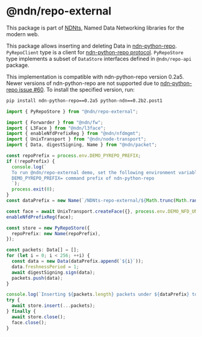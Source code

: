 # @ndn/repo-external

This package is part of [NDNts](https://yoursunny.com/p/NDNts/), Named Data Networking libraries for the modern web.

This package allows inserting and deleting Data in [ndn-python-repo](https://github.com/UCLA-IRL/ndn-python-repo).
`PyRepoClient` type is a client for [ndn-python-repo protocol](https://ndn-python-repo.readthedocs.io/en/latest/src/specification/specification.html).
`PyRepoStore` type implements a subset of `DataStore` interfaces defined in `@ndn/repo-api` package.

This implementation is compatible with ndn-python-repo version 0.2a5.
Newer versions of ndn-python-repo are not supported due to [ndn-python-repo issue #60](https://github.com/UCLA-IRL/ndn-python-repo/issues/60).
To install the specified version, run:

```bash
pip install ndn-python-repo==0.2a5 python-ndn==0.2b2.post1
```

```ts
import { PyRepoStore } from "@ndn/repo-external";

import { Forwarder } from "@ndn/fw";
import { L3Face } from "@ndn/l3face";
import { enableNfdPrefixReg } from "@ndn/nfdmgmt";
import { UnixTransport } from "@ndn/node-transport";
import { Data, digestSigning, Name } from "@ndn/packet";

const repoPrefix = process.env.DEMO_PYREPO_PREFIX;
if (!repoPrefix) {
  console.log(`
  To run @ndn/repo-external demo, set the following environment variables:
  DEMO_PYREPO_PREFIX= command prefix of ndn-python-repo
  `);
  process.exit(0);
}
const dataPrefix = new Name(`/NDNts-repo-external/${Math.trunc(Math.random() * 1e8)}`);

const face = await UnixTransport.createFace({}, process.env.DEMO_NFD_UNIX ?? "/run/nfd.sock");
enableNfdPrefixReg(face);

const store = new PyRepoStore({
  repoPrefix: new Name(repoPrefix),
});

const packets: Data[] = [];
for (let i = 0; i < 256; ++i) {
  const data = new Data(dataPrefix.append(`${i}`));
  data.freshnessPeriod = 1;
  await digestSigning.sign(data);
  packets.push(data);
}

console.log(`Inserting ${packets.length} packets under ${dataPrefix} to ${repoPrefix}`);
try {
  await store.insert(...packets);
} finally {
  await store.close();
  face.close();
}
```

